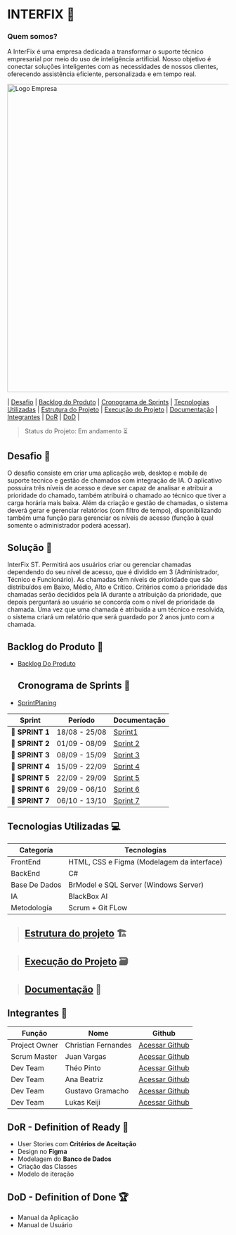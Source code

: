 

 # INTERFIX 🤖
 
### Quem somos?
A InterFix é uma empresa dedicada a transformar o suporte técnico empresarial por meio do uso de inteligência artificial. Nosso objetivo é conectar soluções inteligentes com as necessidades de nossos clientes, oferecendo assistência eficiente, personalizada e em tempo real.

<p><img width="700 height="500" alt="Logo Empresa" src="https://github.com/user-attachments/assets/8aa8a096-88fa-4be4-952c-946d63ceed66">

</p>

 
   
   | <a href=#desafio>Desafio</a> | <a href=#backlog>Backlog do Produto</a> |
   <a href=#sprint>Cronograma de Sprints</a> | <a href=#tecnologias>Tecnologias Utilizadas</a> | <a href=#estrutura>Estrutura do Projeto</a> | <a href=#execucao>Execução do Projeto</a> | <a href=#documentacao>Documentação</a> | <a href=#equipe>Integrantes</a> | <a href=#dor>DoR</a> | <a href=#dod>DoD</a> |
   
   > Status do Projeto: Em andamento ⏳
>

  



## Desafio <a id="desafio"></a> 🏅

O desafio consiste em criar uma aplicação web, desktop e mobile de suporte tecnico e gestão de chamados com integração de IA. O aplicativo possuira três níveis de acesso e deve ser capaz de analisar e atribuir a prioridade do chamado, também atribuirá o chamado ao técnico que tiver a carga horária mais baixa. Além da criação e gestão de chamadas, o sistema deverá gerar e gerenciar relatórios (com filtro de tempo), disponibilizando também uma função para gerenciar os níveis de acesso (função à qual somente o administrador poderá acessar).

## Solução 🏅
InterFix ST. Permitirá aos usuários criar ou gerenciar chamadas dependendo do seu nível de acesso, que é dividido em 3 (Administrador, Técnico e Funcionário). As chamadas têm níveis de prioridade que são distribuídos em Baixo, Médio, Alto e Crítico. Critérios como a prioridade das chamadas serão decididos pela IA durante a atribuição da prioridade, que depois perguntará ao usuário se concorda com o nível de prioridade da chamada. Uma vez que uma chamada é atribuída a um técnico e resolvida, o sistema criará um relatório que será guardado por 2 anos junto com a chamada.

## Backlog do Produto <a id ="backlog"></a> 🔩

* [Backlog Do Produto](https://github.com/RenteriaJuan/Gestao-de-Chamados/blob/main/BackLog/BackLog%20do%20Produto.md)

  ## Cronograma de Sprints <a id="sprint"></a> 📅
  
 * [SprintPlaning](https://github.com/RenteriaJuan/Gestao-de-Chamados/blob/main/Scrum/Sprint%20Planing/SprintPlaning.md)

| Sprint          |    Período    | Documentação                            |
| --------------- | :-----------: | ----------------------------------------|
| 🔖 **SPRINT 1** | 18/08 - 25/08 | [Sprint1](https://github.com/RenteriaJuan/Gestao-de-Chamados/blob/main/Scrum/Relatorios%20Sprints/Sprint1.md) |
| 🔖 **SPRINT 2** | 01/09 - 08/09 | [Sprint 2](https://github.com/RenteriaJuan/Gestao-de-Chamados/blob/main/Scrum/Relatorios%20Sprints/Sprint2.md) |
| 🔖 **SPRINT 3**| 08/09 - 15/09 |[Sprint 3](https://github.com/RenteriaJuan/Gestao-de-Chamados/blob/main/Scrum/Relatorios%20Sprints/Sprint3.md) |
| 🔖 **SPRINT 4**| 15/09 - 22/09 |[Sprint 4](https://github.com/RenteriaJuan/Gestao-de-Chamados/blob/main/Scrum/Relatorios%20Sprints/Sprint4.md) |
| 🔖 **SPRINT 5**| 22/09 - 29/09 |[Sprint 5](https://github.com/RenteriaJuan/Gestao-de-Chamados/blob/main/Scrum/Relatorios%20Sprints/Sprint5.md)|
| 🔖 **SPRINT 6**| 29/09 - 06/10 |[Sprint 6](https://github.com/RenteriaJuan/Gestao-de-Chamados/blob/main/Scrum/Relatorios%20Sprints/Sprint6.md)|
| 🔖 **SPRINT 7**| 06/10 - 13/10 |[Sprint 7](https://github.com/RenteriaJuan/Gestao-de-Chamados/blob/main/Scrum/Relatorios%20Sprints/Sprint7.md)|

## Tecnologias Utilizadas <a id="tecnologias"></a> 💻 

Categoría | Tecnologías
--------- | -------------
FrontEnd | HTML, CSS e Figma (Modelagem da interface) 
BackEnd |  C#
Base De Dados | BrModel e SQL Server (Windows Server)
IA | BlackBox AI
Metodología | Scrum + Git FLow 

> ## [Estrutura do projeto](https://github.com/RenteriaJuan/Gestao-de-Chamados/blob/main/Docs/Estrutura%20do%20projeto/Estrutra%20do%20Projeto.md) 🏗️ <a id="estrutura"></a>


> ## [Execução do Projeto](https://github.com/RenteriaJuan/Gestao-de-Chamados/blob/main/Docs/Manual%20de%20Instal%C3%A7%C3%A3o/Manual%20de%20Insta%C3%A7%C3%A3o.md#instalacao) 🗃 <a id="execucao"></a> 


> ## [Documentação]() 📄<a id="documentacao"></a>


## Integrantes <a id="equipe"></a>👥

Função       | Nome                | Github                                                       |
------------ | --------------------| -------------------------------------------------------------|
Project Owner| Christian Fernandes | [Acessar Github](https://github.com/ChristianFernandesLemos) |
Scrum Master | Juan Vargas         | [Acessar Github](https://github.com/RenteriaJuan)            |
Dev Team     | Théo Pinto          | [Acessar Github](https://github.com/Thorphinm)               |
Dev Team     | Ana Beatriz         | [Acessar Github](https://github.com/Anasouza2802)            |
Dev Team     |Gustavo Gramacho     | [Acessar Github](https://github.com/gramachoo)               |
Dev Team     | Lukas Keiji         | [Acessar Github](https://github.com/Lucaskeiji)              |


## DoR - Definition of Ready <a id="dor"></a> 🏃

* User Stories com **Critérios de Aceitação**
* Design no **Figma**
* Modelagem do **Banco de Dados**
* Criação das Classes
* Modelo de iteração


## DoD - Definition of Done 🏆 <a id="dod"></a>

* Manual da Aplicação
* Manual de Usuário

